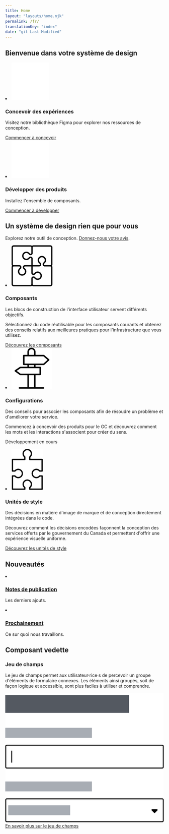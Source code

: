 ```yaml
---
title: Home
layout: "layouts/home.njk"
permalink: /fr/
translationKey: "index"
date: "git Last Modified"
---
```


<h2 class="py-450">Bienvenue dans votre système de design</h2>

<article class="py-500 bg-dark bg-full-width">
  <gcds-grid tag="ul" columns="1fr" columns-tablet="1fr 1fr" gap="450">
    <li class="list-none md:mb-0 mb-500">
      <img class="mb-400" src="../../images/common/home/icon-design.svg" alt="" />
      <h3 class="mb-400">Concevoir des expériences</h3>
      <p class="mb-400">Visitez notre bibliothèque Figma pour explorer nos ressources de conception.</p>
      <a class="link-inherit" href="{{ links.figma }}" target="_blank">
        Commencer à concevoir
        <gcds-icon name="external-link" label="S'ouvre dans un nouvel onglet." margin-left="50" />
      </a>
    </li>
    <li class="list-none">
      <img class="mb-400" src="../../images/common/home/icon-develop.svg" alt="" />
      <h3 class="mb-400">Développer des produits</h3>
      <p class="mb-400">Installez l'ensemble de composants.</p>
      <a class="link-inherit" href="{{ links.installation }}">Commencer à développer</a>
    </li>
  </gcds-grid>
</article>

<article class="py-450">
  <h2 class="mb-400">Un système de design rien que pour vous</h2>
  <p class="mb-500">Explorez notre outil de conception. <a class="link-default" href="/fr/contactez/">Donnez-nous votre avis</a>.</p>
  <gcds-grid tag="ul" columns="1fr" columns-tablet="1fr 1fr" columns-desktop="1fr 1fr 1fr" gap="450">
    <li class="list-none">
      <img class="mb-200" src="../../images/common/home/icon-components.svg" alt="" />
      <h3 class="mb-400">Composants</h3>
      <p class="mb-400">Les blocs de construction de l'interface utilisateur servent différents objectifs.</p>
      <p class="mb-400">Sélectionnez du code réutilisable pour les composants courants et obtenez des conseils relatifs aux meilleures pratiques pour l'infrastructure que vous utilisez.</p>
      <a class="link-default" href="{{ links.components }}">Découvrez les composants</a>
    </li>
    <li class="list-none">
      <img class="mb-200" src="../../images/common/home/icon-patterns.svg" alt="" />
      <h3 class="mb-400">Configurations</h3>
      <p class="mb-400">Des conseils pour associer les composants afin de résoudre un problème et d'améliorer votre service.</p>
      <p class="mb-400">Commencez à concevoir des produits pour le GC et découvrez comment les mots et les interactions s'associent pour créer du sens.</p>
      <p>Développement en cours</p>
    </li>
    <li class="list-none">
      <img class="mb-200" src="../../images/common/home/icon-tokens.svg" alt="" />
      <h3 class="mb-400">Unités de style</h3>
      <p class="mb-400">Des décisions en matière d'image de marque et de conception directement intégrées dans le code.</p>
      <p class="mb-400">Découvrez comment les décisions encodées façonnent la conception des services offerts par le gouvernement du Canada et permettent d'offrir une expérience visuelle uniforme.</p>
      <a class="link-default" href="{{ links.designTokens }}">Découvrez les unités de style</a>
    </li>
  </gcds-grid>
</article>

<article class="py-500 bg-light bg-full-width">
  <h2 class="mb-400">Nouveautés</h2>
  <gcds-grid tag="ul" columns="1fr" columns-tablet="1fr 1fr" columns-desktop="1fr 1fr 1fr" gap="450">
    <li class="list-none bg-white px-250 py-450 radius-xs">
      <h3 class="mb-400"><a class="link-inherit" href="{{ links.releaseNotes }}">Notes de publication</a></h3>
      <p>Les derniers ajouts.</p>
    </li>
    <li class="list-none bg-white px-250 py-450 radius-xs">
      <h3 class="mb-400"><a class="link-inherit" href="{{ links.comingSoon }}">Prochainement</a></h3>
      <p>Ce sur quoi nous travaillons.</p>
    </li>
  </gcds-grid>
</article>

<article class="py-450">
  <h2 class="mb-400">Composant vedette</h2>
  <h3 class="mb-400">Jeu de champs</h3>
  <p class="mb-450">Le jeu de champs permet aux utilisateur·rice·s de percevoir un groupe d'éléments de formulaire connexes. Les éléments ainsi groupés, soit de façon logique et accessible, sont plus faciles à utiliser et comprendre.</p>
  <img class="mb-450" src="../../images/common/components/preview-fieldset.svg" alt="UI preview of fieldset component using an input and a select field." alt="Un aperçu du composant jeu de champ qui montre une suite de plusieurs éléments. Une boîte grise foncée représentant le titre du groupe suivi d'une boîte grise représentant du texte. On voit ensuite une boîte de texte vide avec le curseur à l'intérieur suivi d'une boîte grise représentatn du texte et une boîte de sélection avec une boîte grise à l'intérieur représentant du texte." />
  <a href="{{ links.fieldset }}" class="d-block link-default">En savoir plus sur le jeu de champs</a>
</article>
